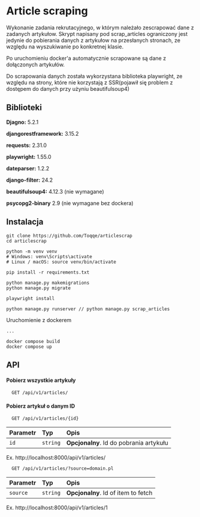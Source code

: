 
# Article scraping

Wykonanie zadania rekrutacyjnego, w którym należało zescrapować dane z zadanych artykułow.
Skrypt napisany pod scrap_articles ograniczony jest jedynie do pobierania danych z artykułow na przesłanych stronach, ze względu na wyszukiwanie po konkretnej klasie.

Po uruchomieniu docker'a automatycznie scrapowane są dane z dołączonych artykułów.

Do scrapowania danych została wykorzystana biblioteka playwright, ze względu na strony, które nie korzystają z SSR(pojawił się problem z dostępem do danych przy użyniu beautifulsoup4)

## Biblioteki

**Djagno:** 5.2.1

**djangorestframework:** 3.15.2

**requests:** 2.31.0

**playwright:** 1.55.0

**dateparser:** 1.2.2

**django-filter:** 24.2

**beautifulsoup4:** 4.12.3 (nie wymagane)

**psycopg2-binary** 2.9 (nie wymagane bez dockera)

## Instalacja



```
git clone https://github.com/Toqqe/articlescrap
cd articlescrap

python -m venv venv
# Windows: venv\Scripts\activate
# Linux / macOS: source venv/bin/activate

pip install -r requirements.txt

python manage.py makemigrations
python manage.py migrate

playwright install

python manage.py runserver // python manage.py scrap_articles

```
Uruchomienie z dockerem
```
...

docker compose build
docker compose up

```
## API 

#### Pobierz wszystkie artykuły

```http
  GET /api/v1/articles/
```
#### Pobierz artykuł o danym ID

```http
  GET /api/v1/articles/{id}
```

| Parametr | Typ     | Opis                       |
| :-------- | :------- | :-------------------------------- |
| `id`      | `string` | **Opcjonalny**. Id do pobrania artykułu |

Ex. http://localhost:8000/api/v1/articles/

```http
  GET /api/v1/articles/?source=domain.pl
```

| Parametr | Typ     | Opis                       |
| :-------- | :------- | :-------------------------------- |
| `source`      | `string` | **Opcjonalny**. Id of item to fetch |

Ex. http://localhost:8000/api/v1/articles/1


